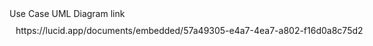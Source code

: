 <!DOCTYPE html>
<html lang="en">
<head>
    <meta charset="UTF-8">
    <meta name="viewport" content="width=device-width, initial-scale=1.0">
    <!--<title>-->Use Case UML Diagram link<!--</title>-->
</head>
<body>
    <div style="width: 640px; height: 480px; margin: 10px; position: relative;">
       <!-- <iframe allowfullscreen frameborder="0" style="width:640px; height:480px" 
        src="-->https://lucid.app/documents/embedded/57a49305-e4a7-4ea7-a802-f16d0a8c75d2 <!--" 
        id="vSX1LaG5HXbZ"></iframe> -->
    </div>
</body>
</html>
